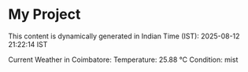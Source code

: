 # My Project

This content is dynamically generated in Indian Time (IST): 2025-08-12 21:22:14 IST


Current Weather in Coimbatore:
Temperature: 25.88 °C
Condition: mist
